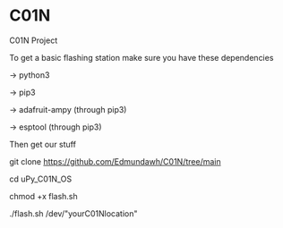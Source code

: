 # C01N
C01N Project

To get a basic flashing station make sure you have these dependencies

-> python3

-> pip3

-> adafruit-ampy (through pip3)

-> esptool (through pip3)

Then get our stuff

git clone https://github.com/Edmundawh/C01N/tree/main

cd uPy_C01N_OS

 
chmod +x flash.sh

 
./flash.sh /dev/"yourC01Nlocation"
